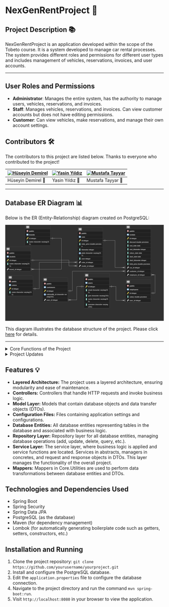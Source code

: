 # NexGenRentProject 🚗

## Project Description 📚 

NexGenRentProject is an application developed within the scope of the Tobeto course. It is a system developed to manage car rental processes. The system provides different roles and permissions for different user types and includes management of vehicles, reservations, invoices, and user accounts.

---

## User Roles and Permissions
- **Administrator**: Manages the entire system, has the authority to manage users, vehicles, reservations, and invoices.
- **Staff**: Manages vehicles, reservations, and invoices. Can view customer accounts but does not have editing permissions.
- **Customer**: Can view vehicles, make reservations, and manage their own account settings.

## Contributors 🛠️

The contributors to this project are listed below. Thanks to everyone who contributed to the project!

| [![Hüseyin Demirel](https://github.com/hsyndmrl.png)](https://github.com/HsynDmrl) | [![Yasin Yıldız](https://github.com/PickerWork.png)](https://github.com/PickerWork) | [![Mustafa Tayyar](https://github.com/urmustafa.png)](https://github.com/urmustafa) |
| --- | --- | --- |
| Hüseyin Demirel 🤝 | Yasin Yıldız 🤝 | Mustafa Tayyar 🤝|

--- 

## Database ER Diagram 📊 

Below is the ER (Entity-Relationship) diagram created on PostgreSQL:

![ER Diagram](https://github.com/PickerWork/nexGenRentProject/raw/master/Diagram.png)

This diagram illustrates the database structure of the project. Please click [here](https://github.com/PickerWork/nexGenRentProject/blob/master/Diagram.png) for details.

---

<details>
<summary>Core Functions of the Project</summary>

The project aims to manage car rental processes and streamline them for users. By providing specific roles and permissions for different user types, the system offers a customized experience to meet user needs. For example, while administrators oversee the entire system, staff manage vehicles, reservations, and invoices, and customers can manage their own accounts.

The project structure is built using Spring Boot and follows a modular approach. Controllers route HTTP requests and invoke business logic, the service layer implements business logic and performs database operations, the repository layer contains components for performing database operations, and the model layer contains database objects and data transfer objects (DTOs). Additionally, configuration files are present for project configuration.

Technologies used in the project include Spring Boot, Spring Security, Spring Data JPA, PostgreSQL, and Maven among others. Tools such as Lombok are also used to automatically generate boilerplate code.

Installation and running of the project is straightforward. After cloning the relevant GitHub repository, PostgreSQL database setup is performed, and the configuration file is edited before running the project. This allows the application to be viewed in the browser.

Sample classes and functions within the project serve various purposes in different areas and are used to ensure the correctness of the overall logic. These classes include functions for managing administrators and users, vehicle management, invoice management, and more.

</details>

<details>
<summary>Project Updates</summary>

- Implementation of "Model Mapper" for auto mapping has been added to the project. Now, when listing vehicle data, plate, mileage, price, year, model name, and color name information is displayed in order.

- Request-Response pattern has been adhered to for all operations.

- Spaces in the "Plate" section are removed when adding a vehicle.

- Relevant coding has been done in the ModelService. One service calls another service instead of the repository of another entity.

- ER Diagram has been added to the project.

- Swagger support has been added to the system.

- Necessary coding has been done in the Service layer to validate the existence of the model associated with ModelId in the database. This made GetAll and Add operations for the Car entity more reliable.

- Coding for the "Car" entity in the Service layer has been completed to perform CRUD operations. Through these codings, relevant endpoints are connected in the controller layer.

- Checks and validations during addition and update operations include:
  - The "Mileage" field cannot be less than 0.
  - Compliance of the "Plate" field with Turkish plate is checked with Regex.
  - The year information must be between 2005 and 2024.
  - DailyPrice cannot be less than 0.
  - ModelId and ColorId cannot be less than 0.
  - Spaces in the "Plate" section are removed when adding a vehicle.
  - The given ModelId must exist in the database (coding done in ModelService).
  - The given ColorId must exist in the database.
  - Another vehicle with the same plate should not exist.

With these updates, the system operates more reliably and healthily.

</details>

## Features 💡

- **Layered Architecture:** The project uses a layered architecture, ensuring modularity and ease of maintenance.
- **Controllers:** Controllers that handle HTTP requests and invoke business logic.
- **Model Layer:** Models that contain database objects and data transfer objects (DTOs).
- **Configuration Files:** Files containing application settings and configurations.
- **Database Entities:** All database entities representing tables in the database and associated with business logic.
- **Repository Layer:** Repository layer for all database entities, managing database operations (add, update, delete, query, etc.).
- **Service Layer:** The service layer, where business logic is applied and service functions are located. Services in abstracts, managers in concretes, and request and response objects in DTOs. This layer manages the functionality of the overall project.
- **Mappers:** Mappers in Core.Utilities are used to perform data transformations between database entities and DTOs.

## Technologies and Dependencies Used
- Spring Boot
- Spring Security
- Spring Data JPA
- PostgreSQL (as the database)
- Maven (for dependency management)
- Lombok (for automatically generating boilerplate code such as getters, setters, constructors, etc.)

## Installation and Running
1. Clone the project repository: `git clone https://github.com/yourusername/yourproject.git`
2. Install and configure the PostgreSQL database.
3. Edit the `application.properties` file to configure the database connection.
4. Navigate to the project directory and run the command `mvn spring-boot:run`.
5. Visit `http://localhost:8080` in your browser to view the application.
